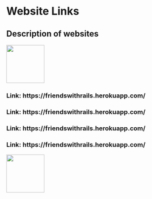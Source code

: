 <h1>Website Links</h1>
<h2>Description of websites</h2>
<img src="https://upload.wikimedia.org/wikipedia/commons/thumb/6/62/Ruby_On_Rails_Logo.svg/1200px-Ruby_On_Rails_Logo.svg.png" height="100px" width="auto">
<h3>Link: https://friendswithrails.herokuapp.com/</h3>
<h3>Link: https://friendswithrails.herokuapp.com/</h3>
<h3>Link: https://friendswithrails.herokuapp.com/</h3>
<h3>Link: https://friendswithrails.herokuapp.com/</h3>
<img src="https://upload.wikimedia.org/wikipedia/commons/thumb/6/61/HTML5_logo_and_wordmark.svg/1200px-HTML5_logo_and_wordmark.svg.png" height="100px" width="auto">
